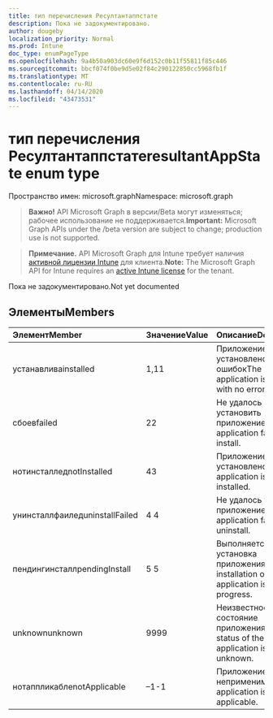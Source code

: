 ```yaml
---
title: тип перечисления Ресултантаппстате
description: Пока не задокументировано.
author: dougeby
localization_priority: Normal
ms.prod: Intune
doc_type: enumPageType
ms.openlocfilehash: 9a4b50a903dc60e9f6d152c0b11f55811f85c446
ms.sourcegitcommit: bbcf074f0be9d5e02f84c290122850cc5968fb1f
ms.translationtype: MT
ms.contentlocale: ru-RU
ms.lasthandoff: 04/14/2020
ms.locfileid: "43473531"
---
```

# <a name="resultantappstate-enum-type"></a><span data-ttu-id="4a556-103">тип перечисления Ресултантаппстате</span><span class="sxs-lookup"><span data-stu-id="4a556-103">resultantAppState enum type</span></span>

<span data-ttu-id="4a556-104">Пространство имен: microsoft.graph</span><span class="sxs-lookup"><span data-stu-id="4a556-104">Namespace: microsoft.graph</span></span>

> <span data-ttu-id="4a556-105">**Важно!** API Microsoft Graph в версии/Beta могут изменяться; рабочее использование не поддерживается.</span><span class="sxs-lookup"><span data-stu-id="4a556-105">**Important:** Microsoft Graph APIs under the /beta version are subject to change; production use is not supported.</span></span>

> <span data-ttu-id="4a556-106">**Примечание.** API Microsoft Graph для Intune требует наличия [активной лицензии Intune](https://go.microsoft.com/fwlink/?linkid=839381) для клиента.</span><span class="sxs-lookup"><span data-stu-id="4a556-106">**Note:** The Microsoft Graph API for Intune requires an [active Intune license](https://go.microsoft.com/fwlink/?linkid=839381) for the tenant.</span></span>

<span data-ttu-id="4a556-107">Пока не задокументировано.</span><span class="sxs-lookup"><span data-stu-id="4a556-107">Not yet documented</span></span>

## <a name="members"></a><span data-ttu-id="4a556-108">Элементы</span><span class="sxs-lookup"><span data-stu-id="4a556-108">Members</span></span>
|<span data-ttu-id="4a556-109">Элемент</span><span class="sxs-lookup"><span data-stu-id="4a556-109">Member</span></span>|<span data-ttu-id="4a556-110">Значение</span><span class="sxs-lookup"><span data-stu-id="4a556-110">Value</span></span>|<span data-ttu-id="4a556-111">Описание</span><span class="sxs-lookup"><span data-stu-id="4a556-111">Description</span></span>|
|:---|:---|:---|
|<span data-ttu-id="4a556-112">устанавлива</span><span class="sxs-lookup"><span data-stu-id="4a556-112">installed</span></span>|<span data-ttu-id="4a556-113">1,1</span><span class="sxs-lookup"><span data-stu-id="4a556-113">1</span></span>|<span data-ttu-id="4a556-114">Приложение установлено без ошибок</span><span class="sxs-lookup"><span data-stu-id="4a556-114">The application is installed with no errors</span></span>|
|<span data-ttu-id="4a556-115">сбоев</span><span class="sxs-lookup"><span data-stu-id="4a556-115">failed</span></span>|<span data-ttu-id="4a556-116">2</span><span class="sxs-lookup"><span data-stu-id="4a556-116">2</span></span>|<span data-ttu-id="4a556-117">Не удалось установить приложение.</span><span class="sxs-lookup"><span data-stu-id="4a556-117">The application failed to install.</span></span>|
|<span data-ttu-id="4a556-118">нотинсталлед</span><span class="sxs-lookup"><span data-stu-id="4a556-118">notInstalled</span></span>|<span data-ttu-id="4a556-119">4</span><span class="sxs-lookup"><span data-stu-id="4a556-119">3</span></span>|<span data-ttu-id="4a556-120">Приложение не установлено.</span><span class="sxs-lookup"><span data-stu-id="4a556-120">The application is not installed.</span></span>|
|<span data-ttu-id="4a556-121">унинсталлфаилед</span><span class="sxs-lookup"><span data-stu-id="4a556-121">uninstallFailed</span></span>|<span data-ttu-id="4a556-122">4 </span><span class="sxs-lookup"><span data-stu-id="4a556-122">4</span></span>|<span data-ttu-id="4a556-123">Не удалось удалить приложение.</span><span class="sxs-lookup"><span data-stu-id="4a556-123">The application failed to uninstall.</span></span>|
|<span data-ttu-id="4a556-124">пендингинсталл</span><span class="sxs-lookup"><span data-stu-id="4a556-124">pendingInstall</span></span>|<span data-ttu-id="4a556-125">5 </span><span class="sxs-lookup"><span data-stu-id="4a556-125">5</span></span>|<span data-ttu-id="4a556-126">Выполняется установка приложения.</span><span class="sxs-lookup"><span data-stu-id="4a556-126">The installation of the application is in progress.</span></span>|
|<span data-ttu-id="4a556-127">unknown</span><span class="sxs-lookup"><span data-stu-id="4a556-127">unknown</span></span>|<span data-ttu-id="4a556-128">99</span><span class="sxs-lookup"><span data-stu-id="4a556-128">99</span></span>|<span data-ttu-id="4a556-129">Неизвестное состояние приложения.</span><span class="sxs-lookup"><span data-stu-id="4a556-129">The status of the application is unknown.</span></span>|
|<span data-ttu-id="4a556-130">нотаппликабле</span><span class="sxs-lookup"><span data-stu-id="4a556-130">notApplicable</span></span>|<span data-ttu-id="4a556-131">–1</span><span class="sxs-lookup"><span data-stu-id="4a556-131">-1</span></span>|<span data-ttu-id="4a556-132">Приложение неприменимо.</span><span class="sxs-lookup"><span data-stu-id="4a556-132">The application is not applicable.</span></span>|



